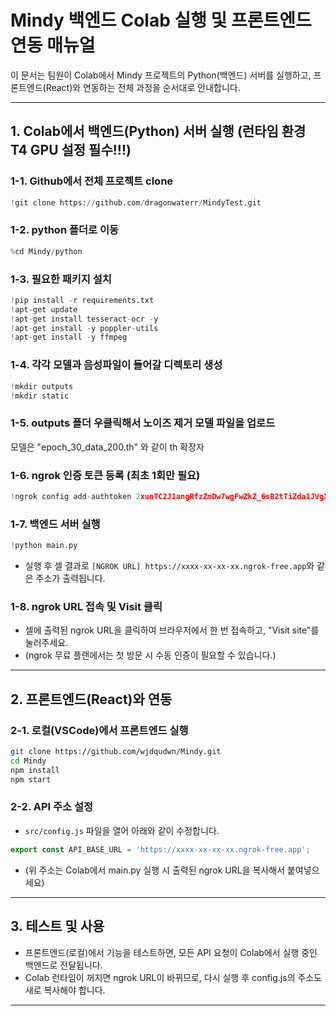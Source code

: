 # Mindy 백엔드 Colab 실행 및 프론트엔드 연동 매뉴얼

이 문서는 팀원이 Colab에서 Mindy 프로젝트의 Python(백엔드) 서버를 실행하고, 프론트엔드(React)와 연동하는 전체 과정을 순서대로 안내합니다.

---

## 1. Colab에서 백엔드(Python) 서버 실행 (런타임 환경 T4 GPU 설정 필수!!!)

### 1-1. Github에서 전체 프로젝트 clone
```python
!git clone https://github.com/dragonwaterr/MindyTest.git
```

### 1-2. python 폴더로 이동
```python
%cd Mindy/python
```

### 1-3. 필요한 패키지 설치
```python
!pip install -r requirements.txt
!apt-get update
!apt-get install tesseract-ocr -y
!apt-get install -y poppler-utils
!apt-get install -y ffmpeg
```
### 1-4. 각각 모델과 음성파일이 들어갈 디렉토리 생성
```python
!mkdir outputs
!mkdir static
```

### 1-5. outputs 폴더 우클릭해서 노이즈 제거 모델 파일을 업로드
모델은 "epoch_30_data_200.th" 와 같이 th 확장자

### 1-6. ngrok 인증 토큰 등록 (최초 1회만 필요)
```python
!ngrok config add-authtoken 2xunTC2J1angRfzZmDw7wgFwZkZ_6sB2tTiZda1JVgXVbRP3o
```

### 1-7. 백엔드 서버 실행
```python
!python main.py
```
- 실행 후 셀 결과로 `[NGROK URL] https://xxxx-xx-xx-xx.ngrok-free.app`와 같은 주소가 출력됩니다.

### 1-8. ngrok URL 접속 및 Visit 클릭
- 셀에 출력된 ngrok URL을 클릭하여 브라우저에서 한 번 접속하고, "Visit site"를 눌러주세요.
- (ngrok 무료 플랜에서는 첫 방문 시 수동 인증이 필요할 수 있습니다.)

---

## 2. 프론트엔드(React)와 연동

### 2-1. 로컬(VSCode)에서 프론트엔드 실행
```bash
git clone https://github.com/wjdqudwn/Mindy.git
cd Mindy
npm install
npm start
```

### 2-2. API 주소 설정
- `src/config.js` 파일을 열어 아래와 같이 수정합니다.
```js
export const API_BASE_URL = 'https://xxxx-xx-xx-xx.ngrok-free.app';
```
- (위 주소는 Colab에서 main.py 실행 시 출력된 ngrok URL을 복사해서 붙여넣으세요)

---

## 3. 테스트 및 사용
- 프론트엔드(로컬)에서 기능을 테스트하면, 모든 API 요청이 Colab에서 실행 중인 백엔드로 전달됩니다.
- Colab 런타임이 꺼지면 ngrok URL이 바뀌므로, 다시 실행 후 config.js의 주소도 새로 복사해야 합니다.
---
